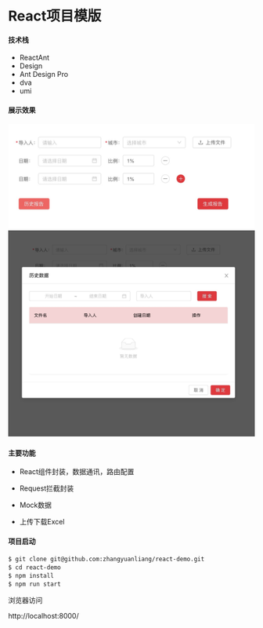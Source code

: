 
# React项目模版

#### 技术栈

- ReactAnt
- Design
- Ant Design Pro
- dva
- umi

#### 展示效果

![Image text](https://github.com/zhangyuanliang/react-demo/blob/master/printscreen/1.jpg)
![Image text](https://github.com/zhangyuanliang/react-demo/blob/master/printscreen/2.jpg)

#### 主要功能

- React组件封装，数据通讯，路由配置

- Request拦截封装

- Mock数据

- 上传下载Excel

#### 项目启动

```bash
$ git clone git@github.com:zhangyuanliang/react-demo.git
$ cd react-demo
$ npm install
$ npm run start
```

浏览器访问

http://localhost:8000/
